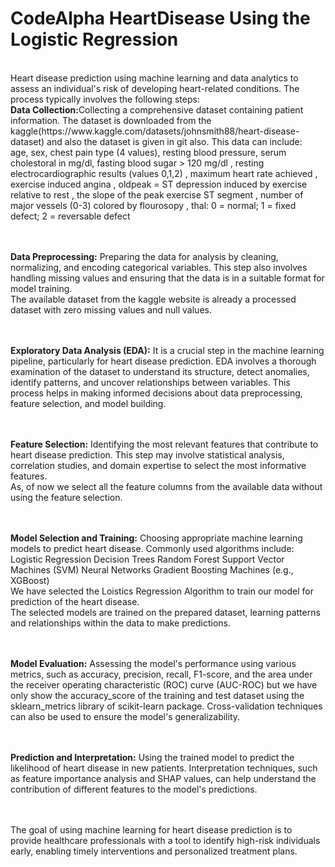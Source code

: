 # CodeAlpha HeartDisease Using the Logistic Regression
<br>
Heart disease prediction using machine learning and data analytics to assess an individual's risk of developing heart-related conditions. The process typically involves the following steps:
<br>
<strong>Data Collection:</strong>Collecting a comprehensive dataset containing patient information.
The dataset is downloaded from the kaggle(https://www.kaggle.com/datasets/johnsmith88/heart-disease-dataset) and also the dataset is given in git also.
This data can include:<br>
age, sex, chest pain type (4 values), resting blood pressure, serum cholestoral in mg/dl, fasting blood sugar > 120 mg/dl
, resting electrocardiographic results (values 0,1,2)
, maximum heart rate achieved
, exercise induced angina
, oldpeak = ST depression induced by exercise relative to rest
, the slope of the peak exercise ST segment
, number of major vessels (0-3) colored by flourosopy
, thal: 0 = normal; 1 = fixed defect; 2 = reversable defect

<br><br>
<strong>Data Preprocessing:</strong> Preparing the data for analysis by cleaning, normalizing, and encoding categorical variables. This step also involves handling missing values and ensuring that the data is in a suitable format for model training.
<br>The available dataset from the kaggle website is already a processed dataset with zero missing values and null values.

<br><br>
<strong>Exploratory Data Analysis (EDA):</strong> It is a crucial step in the machine learning pipeline, particularly for heart disease prediction. EDA involves a thorough examination of the dataset to understand its structure, detect anomalies, identify patterns, and uncover relationships between variables. This process helps in making informed decisions about data preprocessing, feature selection, and model building.

<br><br>
<strong>Feature Selection:</strong> Identifying the most relevant features that contribute to heart disease prediction. This step may involve statistical analysis, correlation studies, and domain expertise to select the most informative features.
<br>
As, of now we select all the feature columns from the available data without using the feature selection.

<br><br>
<strong>Model Selection and Training:</strong> Choosing appropriate machine learning models to predict heart disease. Commonly used algorithms include:<br>
Logistic Regression
Decision Trees
Random Forest
Support Vector Machines (SVM)
Neural Networks
Gradient Boosting Machines (e.g., XGBoost)
<br>
We have selected the Loistics Regression Algorithm to train our model for prediction of the heart disease.<br>
The selected models are trained on the prepared dataset, learning patterns and relationships within the data to make predictions.

<br><br>
<strong>Model Evaluation:</strong> Assessing the model's performance using various metrics, such as accuracy, precision, recall, F1-score, and the area under the receiver operating characteristic (ROC) curve (AUC-ROC) but we have only show the accuracy_score of the training and test dataset using the sklearn_metrics library of scikit-learn package. Cross-validation techniques can also be used to ensure the model's generalizability.

<br><br>
<strong>Prediction and Interpretation:</strong> Using the trained model to predict the likelihood of heart disease in new patients. Interpretation techniques, such as feature importance analysis and SHAP values, can help understand the contribution of different features to the model's predictions.

<br><br>
The goal of using machine learning for heart disease prediction is to provide healthcare professionals with a tool to identify high-risk individuals early, enabling timely interventions and personalized treatment plans.
